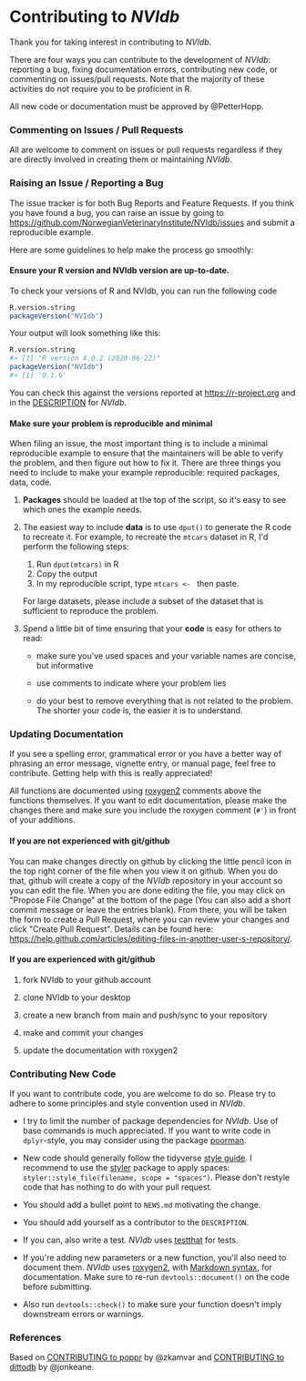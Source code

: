 # Contributing to *NVIdb*

Thank you for taking interest in contributing to *NVIdb*. 

There are four ways you can contribute to the development of *NVIdb*: reporting a bug, fixing documentation errors, contributing new code, or commenting on issues/pull requests. Note that the majority of these activities do not require you to be proficient in R.

All new code or documentation must be approved by @PetterHopp. 


### Commenting on Issues / Pull Requests

All are welcome to comment on issues or pull requests regardless if they are directly involved in creating them or maintaining *NVIdb*.


### Raising an Issue / Reporting a Bug

The issue tracker is for both Bug Reports and Feature Requests. If you think you have found a bug, you can raise an issue by going to <https://github.com/NorwegianVeterinaryInstitute/NVIdb/issues> and submit a reproducible example. 

Here are some guidelines to help make the process go smoothly:


#### Ensure your R version and NVIdb version are up-to-date.

To check your versions of R and NVIdb, you can run the following code

```r
R.version.string
packageVersion("NVIdb")
```

Your output will look something like this:

```r
R.version.string
#> [1] "R version 4.0.2 (2020-06-22)"
packageVersion("NVIdb")
#> [1] '0.1.6'
```

You can check this against the versions reported at <https://r-project.org> and in the [DESCRIPTION](https://github.com/NorwegianVeterinaryInstitute/NVIdb/blob/master/DESCRIPTION) for *NVIdb*.


#### Make sure your problem is reproducible and minimal

When filing an issue, the most important thing is to include a minimal reproducible example to ensure that the maintainers will be able to verify the problem, and then figure out how to fix it. There are three things you need to include to make your example reproducible: required packages, data, code.

1.  **Packages** should be loaded at the top of the script, so it's easy to
    see which ones the example needs.

1.  The easiest way to include **data** is to use `dput()` to generate the R code 
    to recreate it. For example, to recreate the `mtcars` dataset in R,
    I'd perform the following steps:
  
       1. Run `dput(mtcars)` in R
       2. Copy the output
       3. In my reproducible script, type `mtcars <- ` then paste.
       
    For large datasets, please include a subset of the dataset that is sufficient to reproduce the problem.
  
1.  Spend a little bit of time ensuring that your **code** is easy for others to
    read:
  
    * make sure you've used spaces and your variable names are concise, but
      informative
  
    * use comments to indicate where your problem lies
  
    * do your best to remove everything that is not related to the problem.  
     The shorter your code is, the easier it is to understand.
     

### Updating Documentation

If you see a spelling error, grammatical error or you have a better way of phrasing an error message, vignette entry, or manual page, feel free to contribute. Getting help with this is really appreciated!

All functions are documented using [roxygen2](https://cran.r-project.org/web/packages/roxygen2/vignettes/roxygen2.html) comments above the functions themselves. If you want to edit documentation, please make the changes there and make sure you include the roxygen comment (`#'`) in front of your additions.  


#### If you are not experienced with git/github

You can make changes directly on github by clicking the little pencil icon in the top right corner of the file when you view it on github. When you do that, github will create a copy of the *NVIdb* repository in your account so you can edit the file. When you are done editing the file, you may click on "Propose File Change" at the bottom of the page (You can also add a short commit message or leave the entries blank). From there, you will be taken the form to create a Pull Request, where you can review your changes and click "Create Pull Request". Details can be found here: <https://help.github.com/articles/editing-files-in-another-user-s-repository/>.


#### If you are experienced with git/github

1.  fork NVIdb to your github account

1.  clone NVIdb to your desktop 

1.  create a new branch from main and push/sync to your repository

1.  make and commit your changes

1.  update the documentation with roxygen2


### Contributing New Code

If you want to contribute code, you are welcome to do so. Please try to adhere to some principles and style convention used in *NVIdb*. 

*   I try to limit the number of package dependencies for *NVIdb*. Use of base commands is much appreciated. If you want to write code in `dplyr`-style, you may consider using the package [poorman](https://cran.r-project.org/package=poorman).

*   New code should generally follow the tidyverse [style guide](http://style.tidyverse.org). I recommend to use the [styler](https://CRAN.R-project.org/package=styler) package to apply spaces: `styler::style_file(filename, scope = "spaces")`. Please don't restyle code that has nothing to do with your pull request.

*   You should add a bullet point to `NEWS.md` motivating the change.

*   You should add yourself as a contributor to the `DESCRIPTION`.

*   If you can, also write a test. *NVIdb* uses [testthat](https://cran.r-project.org/package=testthat) for tests.

*   If you're adding new parameters or a new function, you'll also need
    to document them. *NVIdb* uses [roxygen2](https://cran.r-project.org/package=roxygen2), with
[Markdown syntax](https://cran.r-project.org/web/packages/roxygen2/vignettes/markdown.html),
for documentation. Make sure to re-run `devtools::document()` on the code before submitting. 
    
*   Also run `devtools::check()` to make sure your function doesn't imply downstream errors or warnings. 


### References
Based on [CONTRIBUTING to poppr](https://github.com/grunwaldlab/poppr/blob/main/CONTRIBUTING.md) by @zkamvar and [CONTRIBUTING to dittodb](https://raw.githubusercontent.com/ropensci/dittodb/main/CONTRIBUTING.mdd) by @jonkeane.

